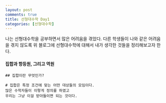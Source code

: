 ```yaml
---
layout: post
comments: true
title: 선형대수학 Day1
categories: [선형대수학]
---
```



나는 선형대수학을 공부하면서 많은 어려움을 겪었다.
다른 학생들이 나와 같은 어려움을 겪지 않도록 
위 블로그에 선형대수학에 대해서 내가 생각한 것들을 정리해보고자 한다.



#### 집합과 항등원, 그리고 역원



    ## 집합이란 무엇인가?

    # 집합은 특정 조건에 맞는 어떤 대상들의 모임이다.
    많은 수학자들이 이렇게 정의를 하였고 
    우리는 그냥 이걸 받아들이면 되는 것이다.





